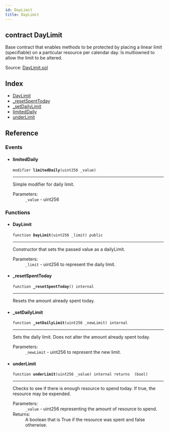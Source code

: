 ```yaml
---
id: DayLimit
title: DayLimit
---
```


<div class="contract-doc"><div class="contract"><h2 class="contract-header"><span class="contract-kind">contract</span> DayLimit</h2><p class="description">Base contract that enables methods to be protected by placing a linear limit (specifiable) on a particular resource per calendar day. Is multiowned to allow the limit to be altered.</p><div class="source">Source: <a href="https://github.com/OpenZeppelin/zeppelin-solidity/blob/v1.6.0/contracts/DayLimit.sol" target="_blank">DayLimit.sol</a></div></div><div class="index"><h2>Index</h2><ul><li><a href="DayLimit.html#DayLimit">DayLimit</a></li><li><a href="DayLimit.html#_resetSpentToday">_resetSpentToday</a></li><li><a href="DayLimit.html#_setDailyLimit">_setDailyLimit</a></li><li><a href="DayLimit.html#limitedDaily">limitedDaily</a></li><li><a href="DayLimit.html#underLimit">underLimit</a></li></ul></div><div class="reference"><h2>Reference</h2><div class="modifiers"><h3>Events</h3><ul><li><div class="item modifier"><span id="limitedDaily" class="anchor-marker"></span><h4 class="name">limitedDaily</h4><div class="body"><code class="signature">modifier <strong>limitedDaily</strong><span>(uint256 _value) </span></code><hr/><div class="description"><p>Simple modifier for daily limit.</p></div><dl><dt><span class="label-parameters">Parameters:</span></dt><dd><div><code>_value</code> - uint256</div></dd></dl></div></div></li></ul></div><div class="functions"><h3>Functions</h3><ul><li><div class="item function"><span id="DayLimit" class="anchor-marker"></span><h4 class="name">DayLimit</h4><div class="body"><code class="signature">function <strong>DayLimit</strong><span>(uint256 _limit) </span><span>public </span></code><hr/><div class="description"><p>Constructor that sets the passed value as a dailyLimit.</p></div><dl><dt><span class="label-parameters">Parameters:</span></dt><dd><div><code>_limit</code> - uint256 to represent the daily limit.</div></dd></dl></div></div></li><li><div class="item function"><span id="_resetSpentToday" class="anchor-marker"></span><h4 class="name">_resetSpentToday</h4><div class="body"><code class="signature">function <strong>_resetSpentToday</strong><span>() </span><span>internal </span></code><hr/><div class="description"><p>Resets the amount already spent today.</p></div></div></div></li><li><div class="item function"><span id="_setDailyLimit" class="anchor-marker"></span><h4 class="name">_setDailyLimit</h4><div class="body"><code class="signature">function <strong>_setDailyLimit</strong><span>(uint256 _newLimit) </span><span>internal </span></code><hr/><div class="description"><p>Sets the daily limit. Does not alter the amount already spent today.</p></div><dl><dt><span class="label-parameters">Parameters:</span></dt><dd><div><code>_newLimit</code> - uint256 to represent the new limit.</div></dd></dl></div></div></li><li><div class="item function"><span id="underLimit" class="anchor-marker"></span><h4 class="name">underLimit</h4><div class="body"><code class="signature">function <strong>underLimit</strong><span>(uint256 _value) </span><span>internal </span><span>returns  (bool) </span></code><hr/><div class="description"><p>Checks to see if there is enough resource to spend today. If true, the resource may be expended.</p></div><dl><dt><span class="label-parameters">Parameters:</span></dt><dd><div><code>_value</code> - uint256 representing the amount of resource to spend.</div></dd><dt><span class="label-return">Returns:</span></dt><dd>A boolean that is True if the resource was spent and false otherwise.</dd></dl></div></div></li></ul></div></div></div>
